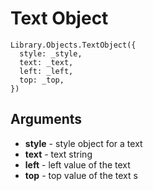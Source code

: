 # Text Object

```
Library.Objects.TextObject({
  style: _style,
  text: _text,
  left: _left,
  top: _top,
})
```

## Arguments 

 + **style** - style object for a text
 + **text** - text string
 + **left** - left value of the text
 + **top** - top value of the text
s